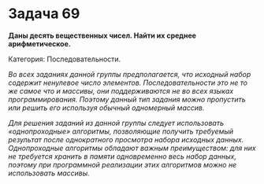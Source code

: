 # Задача 69

**Даны десять вещественных чисел. Найти их среднее арифметическое.**

Категория: Последовательности.

*Во всех заданиях данной группы предполагается, что исходный набор содержит ненулевое число элементов. Последовательности это не то же самое что и массивы, они поддерживаются не во всех языках программирования. Поэтому данный тип задания можно пропустить или решить его используя обычный одномерный массив.*

*Для решения заданий из данной группы следует использовать «однопроходные» алгоритмы, позволяющие получить требуемый результат после однократного просмотра набора исходных данных. Однопроходные алгоритмы обладают важным преимуществом: для них не требуется хранить в памяти одновременно весь набор данных, поэтому при программной реализации этих алгоритмов можно не использовать массивы.*